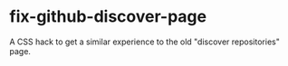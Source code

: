 # fix-github-discover-page
A CSS hack to get a similar experience to the old "discover repositories" page. 
